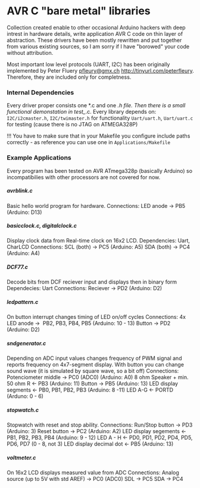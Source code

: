 # AVR C "bare metal" libraries
Collection created enable to other occasional Arduino hackers with deep intrest
in hardware details, write application AVR C code on thin layer of abstraction. 
These drivers have been mostly rewritten and put together from various existing 
sources, so I am sorry if I have "borowed" your code without attribution. 

Most important low level protocols (UART, I2C) has been originally implemented 
by Peter Fluery <pfleury@gmx.ch> http://tinyurl.com/peterfleury. Therefore, they
are included only for completness.


### Internal Dependencies 
Every driver proper consists one *.c and one *.h file. Then there is a small
functional demonstation in test_*.c. 
Every library depends on:
`I2C/i2cmaster.h`, `I2C/twimaster.h` for functionality 
`Uart/uart.h`, `Uart/uart.c`         for testing (cause there is no JTAG on ATMEGA328P)

!!! You have to make sure that in your Makefile you configure include paths
correctly - as reference you can use one in `Applications/Makefile`


### Example Applications
Every program has been tested on AVR ATmega328p (basically Arduino) so
incompatibilies with other processors are not covered for now.

##### avrblink.c
Basic hello world program for hardware. 
Connections:    LED anode  ->  PB5  (Arduino: D13)


##### basicclock.c, digitalclock.c 
Display clock data from Real-time clock on 16x2 LCD. 
Dependencies:  Uart, CharLCD
Connections:   SCL (both)  ->   PC5   (Arduino: A5) 
               SDA (both)  ->   PC4   (Arduino: A4)


##### DCF77.c
Decode bits from DCF reciever input and displays then in binary form
Dependecies:   Uart
Connections:   Reciever    ->   PD2   (Arduino: D2)


##### ledpattern.c
On button interrupt changes timing of LED on/off cycles 
Connections:  4x LED anode ->  PB2, PB3, PB4, PB5  (Arduino: 10 - 13)
              Button       ->  PD2                 (Arduino: D2)


##### sndgenerator.c
Depending on ADC input values changes frequency of PWM signal and reports
frequency on 4x7-segment display. With button you can change sound wave (it is
simulated by square wave, so a bit off)
Connections:  Potenciometer middle             ->  PC0 (ADC0)  (Arduino: A0)
              8 ohm Speaker + min. 50 ohm R    <-  PB3         (Arduino: 11)
              Button                           ->  PB5         (Arduino: 13)
              LED display segments             <-  PB0, PB1, PB2, PB3 (Arduino: 8 -11)
              LED A-G                          <-  PORTD              (Arduno: 0 - 6)

##### stopwatch.c
Stopwatch with reset and stop ability.
Connections:  Run/Stop button                  ->  PD3      (Arduino: 3)
              Reset button                     ->  PC2      (Arduino: A2)
              LED display segements            <-  PB1, PB2, PB3, PB4
                                                   (Arduino: 9 - 12)
              LED A - H                        <-  PD0, PD1, PD2, PD4, PD5, PD6, PD7 (0 - 8, not 3)
              LED display decimal dot          <-  PB5      (Arduino: 13)

##### voltmeter.c
On 16x2 LCD displays measured value from ADC
Connections:  Analog source (up to 5V with std AREF)    ->  PC0  (ADC0)
              SDL                                       ->  PC5
              SDA                                       ->  PC4
